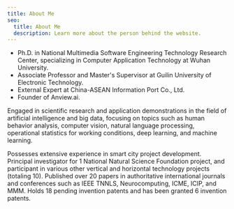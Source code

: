 ```yaml
---
title: About Me
seo:
  title: About Me
  description: Learn more about the person behind the website.
---
```


- Ph.D. in National Multimedia Software Engineering Technology Research Center, specializing in Computer Application Technology at Wuhan University.
- Associate Professor and Master's Supervisor at Guilin University of Electronic Technology.
- External Expert at China-ASEAN Information Port Co., Ltd.
- Founder of Anview.ai.

Engaged in scientific research and application demonstrations in the field of artificial intelligence and big data, focusing on topics such as human behavior analysis, computer vision, natural language processing, operational statistics for working conditions, deep learning, and machine learning.

Possesses extensive experience in smart city project development. Principal investigator for 1 National Natural Science Foundation project, and participant in various other vertical and horizontal technology projects (totaling 10). Published over 20 papers in authoritative international journals and conferences such as IEEE TNNLS, Neurocomputing, ICME, ICIP, and MMM. Holds 18 pending invention patents and has been granted 6 invention patents.
